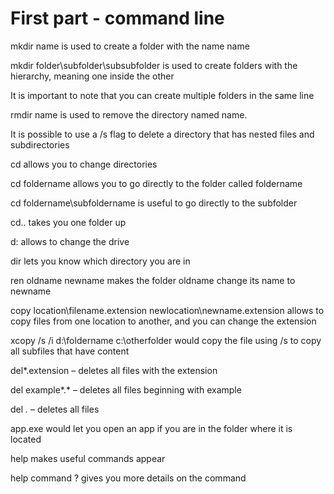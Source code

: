 # First part - command line

 mkdir name is used to create a folder with the name name
 
 mkdir folder\subfolder\subsubfolder is used to create folders with the hierarchy, meaning one inside the other
 
 It is important to note that you can create multiple folders in the same line
 
 
 rmdir name is used to remove the directory named name. 
 
 It is possible to use a /s flag to delete a directory that has nested files and subdirectories
 
 cd allows you to change directories

 cd foldername allows you to go directly to the folder called foldername

 cd foldername\subfoldername is useful to go directly to the subfolder

 cd.. takes you one folder up

 d: allows to change the drive

 dir lets you know which directory you are in

 ren oldname newname makes the folder oldname change its name to newname

 copy location\filename.extension newlocation\newname.extension allows to copy files from one location to another, and you can change the extension

 xcopy /s /i d:\foldername c:\otherfolder would copy the file using /s to copy all subfiles that have content

 del*.extension – deletes all files with the extension

 del example*.* – deletes all files beginning with example 

 del *.* – deletes all files

 app.exe would let you open an app if you are in the folder where it is located

 help makes useful commands appear

 help command \? gives you more details on the command 
